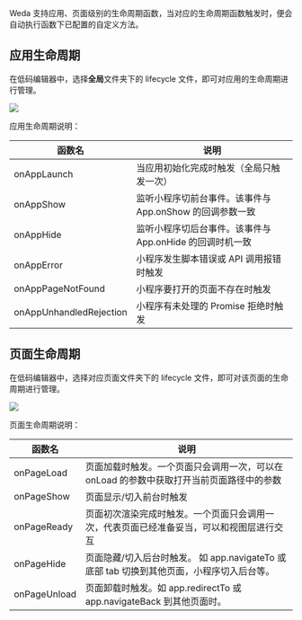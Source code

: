 
Weda 支持应用、页面级别的生命周期函数，当对应的生命周期函数触发时，便会自动执行函数下已配置的自定义方法。

## 应用生命周期

在低码编辑器中，选择**全局**文件夹下的 lifecycle 文件，即可对应用的生命周期进行管理。

![](https://qcloudimg.tencent-cloud.cn/raw/6938066e431c962c2b70b7e9122158a7.png)

应用生命周期说明：

| 函数名                  | 说明                                                     |
| ----------------------- | -------------------------------------------------------- |
| onAppLaunch             | 当应用初始化完成时触发（全局只触发一次）                 |
| onAppShow               | 监听小程序切前台事件。该事件与 App.onShow 的回调参数一致 |
| onAppHide               | 监听小程序切后台事件。该事件与 App.onHide 的回调时机一致 |
| onAppError              | 小程序发生脚本错误或 API 调用报错时触发                  |
| onAppPageNotFound       | 小程序要打开的页面不存在时触发                           |
| onAppUnhandledRejection | 小程序有未处理的 Promise 拒绝时触发                      |



## 页面生命周期

在低码编辑器中，选择对应页面文件夹下的 lifecycle 文件，即可对该页面的生命周期进行管理。

![](https://qcloudimg.tencent-cloud.cn/raw/feb997066d2e6d1447513dc5db0877d4.png)

页面生命周期说明：

| 函数名       | 说明                                                         |
| ------------ | ------------------------------------------------------------ |
| onPageLoad   | 页面加载时触发。一个页面只会调用一次，可以在 onLoad 的参数中获取打开当前页面路径中的参数 |
| onPageShow   | 页面显示/切入前台时触发                                      |
| onPageReady  | 页面初次渲染完成时触发。一个页面只会调用一次，代表页面已经准备妥当，可以和视图层进行交互 |
| onPageHide   | 页面隐藏/切入后台时触发。 如 app.navigateTo 或底部 tab 切换到其他页面，小程序切入后台等。 |
| onPageUnload | 页面卸载时触发。如 app.redirectTo 或 app.navigateBack 到其他页面时。 |



